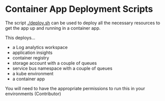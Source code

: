 # Container App Deployment Scripts

The script [./deploy.sh]() can be used to deploy all the necessary resources to get the app up and running in a container app.

This deploys...

* a Log analytics workspace
* application insights
* container registry
* storage account with a couple of queues
* service bus namespace with a couple of queues
* a kube environment
* a container app

You will need to have the appropriate permissions to run this in your environments (Contributor)